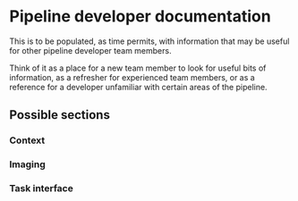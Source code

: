 # Pipeline developer documentation

This is to be populated, as time permits, with information that may be useful for other pipeline developer team members.

Think of it as a place for a new team member to look for useful bits of information, as a refresher for experienced team members, or as a reference for a developer unfamiliar with certain areas of the pipeline.

## Possible sections

### Context

### Imaging

### Task interface
